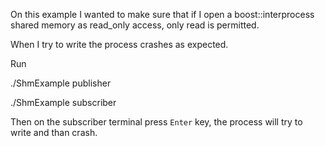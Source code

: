 On this example I wanted to make sure that if I open a boost::interprocess shared memory as read_only access, only read is permitted.

When I try to write the process crashes as expected.



Run



./ShmExample publisher

./ShmExample subscriber

Then on the subscriber terminal press `Enter` key, the process will try to write and than crash.